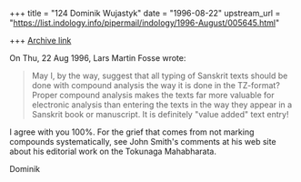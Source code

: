 +++
title = "124 Dominik Wujastyk"
date = "1996-08-22"
upstream_url = "https://list.indology.info/pipermail/indology/1996-August/005645.html"

+++
[Archive link](https://list.indology.info/pipermail/indology/1996-August/005645.html)

On Thu, 22 Aug 1996, Lars Martin Fosse wrote:

> May I, by the way, suggest that all typing of Sanskrit texts should be
> done with compound analysis the way it is done in the TZ-format? Proper
> compound analysis makes the texts far more valuable for electronic
> analysis than entering the texts in the way they appear in a Sanskrit
> book or manuscript. It is definitely "value added" text entry! 

I agree with you 100%.  For the grief that comes from not marking
compounds systematically, see John Smith's comments at his web site about
his editorial work on the Tokunaga Mahabharata. 

Dominik





